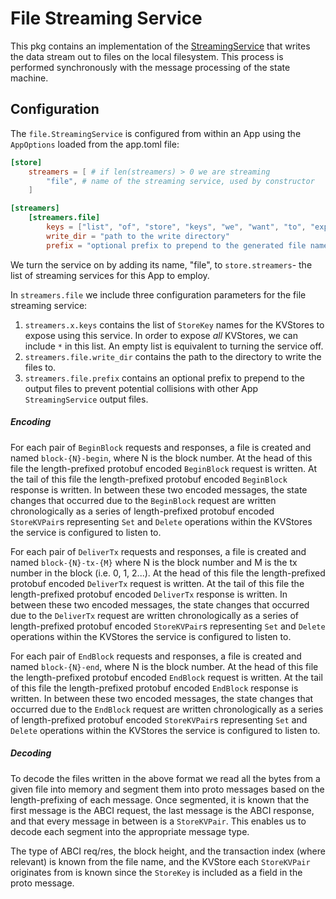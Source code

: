 # File Streaming Service
This pkg contains an implementation of the [StreamingService](../../../baseapp/streaming.go) that writes
the data stream out to files on the local filesystem. This process is performed synchronously with the message processing
of the state machine.

## Configuration

The `file.StreamingService` is configured from within an App using the `AppOptions` loaded from the app.toml file:

```toml
[store]
    streamers = [ # if len(streamers) > 0 we are streaming
        "file", # name of the streaming service, used by constructor
    ]

[streamers]
    [streamers.file]
        keys = ["list", "of", "store", "keys", "we", "want", "to", "expose", "for", "this", "streaming", "service"]
        write_dir = "path to the write directory"
        prefix = "optional prefix to prepend to the generated file names"
```

We turn the service on by adding its name, "file", to `store.streamers`- the list of streaming services for this App to employ.

In `streamers.file` we include three configuration parameters for the file streaming service:
1. `streamers.x.keys` contains the list of `StoreKey` names for the KVStores to expose using this service. 
In order to expose *all* KVStores, we can include `*` in this list. An empty list is equivalent to turning the service off.
2. `streamers.file.write_dir` contains the path to the directory to write the files to.
3. `streamers.file.prefix` contains an optional prefix to prepend to the output files to prevent potential collisions
with other App `StreamingService` output files.

##### Encoding

For each pair of `BeginBlock` requests and responses, a file is created and named `block-{N}-begin`, where N is the block number.
At the head of this file the length-prefixed protobuf encoded `BeginBlock` request is written.
At the tail of this file the length-prefixed protobuf encoded `BeginBlock` response is written.
In between these two encoded messages, the state changes that occurred due to the `BeginBlock` request are written chronologically as
a series of length-prefixed protobuf encoded `StoreKVPair`s representing `Set` and `Delete` operations within the KVStores the service
is configured to listen to.

For each pair of `DeliverTx` requests and responses, a file is created and named `block-{N}-tx-{M}` where N is the block number and M
is the tx number in the block (i.e. 0, 1, 2...).
At the head of this file the length-prefixed protobuf encoded `DeliverTx` request is written.
At the tail of this file the length-prefixed protobuf encoded `DeliverTx` response is written.
In between these two encoded messages, the state changes that occurred due to the `DeliverTx` request are written chronologically as
a series of length-prefixed protobuf encoded `StoreKVPair`s representing `Set` and `Delete` operations within the KVStores the service
is configured to listen to.

For each pair of `EndBlock` requests and responses, a file is created and named `block-{N}-end`, where N is the block number.
At the head of this file the length-prefixed protobuf encoded `EndBlock` request is written.
At the tail of this file the length-prefixed protobuf encoded `EndBlock` response is written.
In between these two encoded messages, the state changes that occurred due to the `EndBlock` request are written chronologically as
a series of length-prefixed protobuf encoded `StoreKVPair`s representing `Set` and `Delete` operations within the KVStores the service
is configured to listen to.

##### Decoding

To decode the files written in the above format we read all the bytes from a given file into memory and segment them into proto
messages based on the length-prefixing of each message. Once segmented, it is known that the first message is the ABCI request,
the last message is the ABCI response, and that every message in between is a `StoreKVPair`. This enables us to decode each segment into
the appropriate message type.

The type of ABCI req/res, the block height, and the transaction index (where relevant) is known
from the file name, and the KVStore each `StoreKVPair` originates from is known since the `StoreKey` is included as a field in the proto message.
